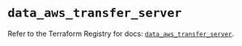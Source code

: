 # `data_aws_transfer_server`

Refer to the Terraform Registry for docs: [`data_aws_transfer_server`](https://registry.terraform.io/providers/hashicorp/aws/5.100.0/docs/data-sources/transfer_server).
